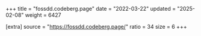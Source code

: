 +++
title = "fossdd.codeberg.page"
date = "2022-03-22"
updated = "2025-02-08"
weight = 6427

[extra]
source = "https://fossdd.codeberg.page/"
ratio = 34
size = 6
+++
